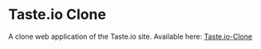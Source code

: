 # Taste.io Clone

A clone web application of the Taste.io site. Available here: [Taste.io-Clone](https://grantballmer.github.io/taste-clone)
